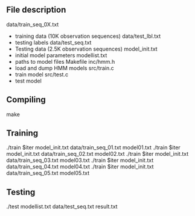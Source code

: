 ## File description

data/train_seq_0X.txt
- training data (10K observation sequences)
data/test_lbl.txt
- testing labels
data/test_seq.txt
- Testing data (2.5K observation sequences)
model_init.txt
- initial model parameters
modellist.txt
- paths to model files
Makefile
inc/hmm.h
- load and dump HMM models
src/train.c
- train model
src/test.c
- test model

## Compiling
make

## Training
./train $iter model_init.txt data/train_seq_01.txt model01.txt
./train $iter model_init.txt data/train_seq_02.txt model02.txt
./train $iter model_init.txt data/train_seq_03.txt model03.txt
./train $iter model_init.txt data/train_seq_04.txt model04.txt
./train $iter model_init.txt data/train_seq_05.txt model05.txt

## Testing
./test modellist.txt data/test_seq.txt result.txt
